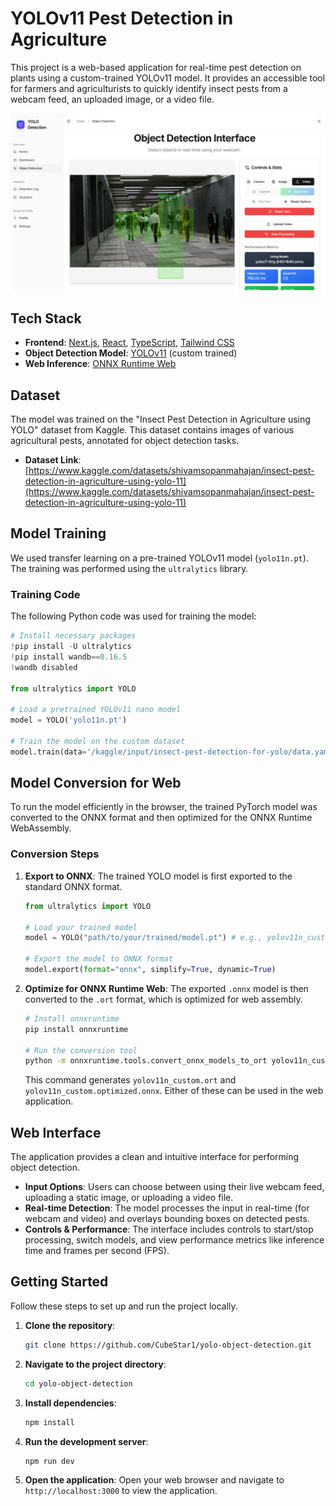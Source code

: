 # YOLOv11 Pest Detection in Agriculture

This project is a web-based application for real-time pest detection on plants using a custom-trained YOLOv11 model. It provides an accessible tool for farmers and agriculturists to quickly identify insect pests from a webcam feed, an uploaded image, or a video file.

![Interface Image](./public/landing/yoj-demo.png)

## Tech Stack

*   **Frontend**: [Next.js](https://nextjs.org/), [React](https://reactjs.org/), [TypeScript](https://www.typescriptlang.org/), [Tailwind CSS](https://tailwindcss.com/)
*   **Object Detection Model**: [YOLOv11](https://github.com/ultralytics/ultralytics) (custom trained)
*   **Web Inference**: [ONNX Runtime Web](https://onnxruntime.ai/docs/tutorials/web/)

## Dataset

The model was trained on the "Insect Pest Detection in Agriculture using YOLO" dataset from Kaggle. This dataset contains images of various agricultural pests, annotated for object detection tasks.

-   **Dataset Link**: [https://www.kaggle.com/datasets/shivamsopanmahajan/insect-pest-detection-in-agriculture-using-yolo-11](https://www.kaggle.com/datasets/shivamsopanmahajan/insect-pest-detection-in-agriculture-using-yolo-11)

## Model Training

We used transfer learning on a pre-trained YOLOv11 model (`yolo11n.pt`). The training was performed using the `ultralytics` library.

### Training Code

The following Python code was used for training the model:

```python
# Install necessary packages
!pip install -U ultralytics
!pip install wandb==0.16.5
!wandb disabled

from ultralytics import YOLO

# Load a pretrained YOLOv11 nano model
model = YOLO('yolo11n.pt')

# Train the model on the custom dataset
model.train(data='/kaggle/input/insect-pest-detection-for-yolo/data.yaml', imgsz=640, seed=42, epochs=100)
```

## Model Conversion for Web

To run the model efficiently in the browser, the trained PyTorch model was converted to the ONNX format and then optimized for the ONNX Runtime WebAssembly.

### Conversion Steps

1.  **Export to ONNX**: The trained YOLO model is first exported to the standard ONNX format.

    ```python
    from ultralytics import YOLO

    # Load your trained model
    model = YOLO("path/to/your/trained/model.pt") # e.g., yolov11n_custom.pt

    # Export the model to ONNX format
    model.export(format="onnx", simplify=True, dynamic=True)
    ```

2.  **Optimize for ONNX Runtime Web**: The exported `.onnx` model is then converted to the `.ort` format, which is optimized for web assembly.

    ```bash
    # Install onnxruntime
    pip install onnxruntime

    # Run the conversion tool
    python -m onnxruntime.tools.convert_onnx_models_to_ort yolov11n_custom.onnx --save_optimized_onnx_model
    ```
    This command generates `yolov11n_custom.ort` and `yolov11n_custom.optimized.onnx`. Either of these can be used in the web application.

## Web Interface

The application provides a clean and intuitive interface for performing object detection.

*   **Input Options**: Users can choose between using their live webcam feed, uploading a static image, or uploading a video file.
*   **Real-time Detection**: The model processes the input in real-time (for webcam and video) and overlays bounding boxes on detected pests.
*   **Controls & Performance**: The interface includes controls to start/stop processing, switch models, and view performance metrics like inference time and frames per second (FPS).

## Getting Started

Follow these steps to set up and run the project locally.

1.  **Clone the repository**:
    ```bash
    git clone https://github.com/CubeStar1/yolo-object-detection.git
    ```

2.  **Navigate to the project directory**:
    ```bash
    cd yolo-object-detection
    ```

3.  **Install dependencies**:
    ```bash
    npm install
    ```

4.  **Run the development server**:
    ```bash
    npm run dev
    ```

5.  **Open the application**:
    Open your web browser and navigate to `http://localhost:3000` to view the application.